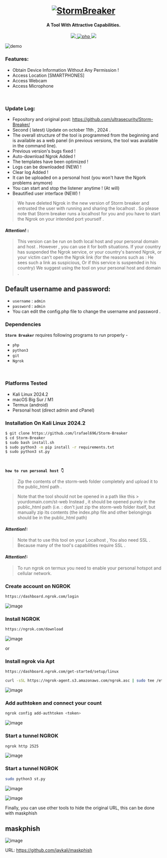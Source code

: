 <h1 align="center">
  <br>
  <a href="https://github.com/ultrasecurity/Storm-Breaker"><img src=".imgs/1demo.png" alt="StormBreaker"></a>

</h1>

<h4 align="center">A Tool With Attractive Capabilities. </h4>

<p align="center">

  <a href="http://python.org">
    <img src="https://img.shields.io/badge/python-v3-blue">
  </a>
  <a href="https://php.net">
    <img src="https://img.shields.io/badge/php-7.4.4-green"
         alt="php">
  </a>

  <a href="https://en.wikipedia.org/wiki/Linux">
    <img src="https://img.shields.io/badge/Platform-Linux-red">
  </a>

</p>

![demo](.imgs/screen1.jpeg)

### Features:

- Obtain Device Information Without Any Permission !
- Access Location [SMARTPHONES]
- Access Webcam
- Access Microphone

<br>

### Update Log:

- Fepository and original post: https://github.com/ultrasecurity/Storm-Breaker/
- Second ( latest) Update on october 11th , 2024 .
- The overall structure of the tool is programmed from the beginning and is available as a web panel (in previous versions, the tool was available in the command line).
- Previous version's bugs fixed !
- Auto-download Ngrok Added !
- The templates have been optimized !
- Logs can be downloaded (NEW) !
- Clear log Added !
- It can be uploaded on a personal host (you won't have the Ngork problems anymore)
- You can start and stop the listener anytime ! (At will)
- Beautified user interface (NEW) !

> We have deleted Ngrok in the new version of Storm breaker and entrusted the user with running and sharing the localhost . So please note that Storm breaker runs a localhost for you and you have to start the Ngrok on your intended port yourself .
> <br>

#### Attention! :

> This version can be run on both local host and your personal domain and host . However , you can use it for both situations. If your country has suspended the Ngrok service, or your country's banned Ngrok, or your victim can't open the Ngrok link (for the reasons such as : He sees such a link as suspicious, Or if this service is suspended in his country) We suggest using the tool on your personal host and domain .
> <br>

## Default username and password:

- `username` : `admin`
- `password` : `admin`
- You can edit the config.php file to change the username and password .
  <br>

### Dependencies

**`Storm Breaker`** requires following programs to run properly -

- `php`
- `python3`
- `git`
- `Ngrok`

<!-- ![demo](.imgs/Work3.gif) -->
<br>

### Platforms Tested

- Kali Linux 2024.2
- macOS Big Sur / M1
- Termux (android)
- Personal host (direct admin and cPanel)
  <br>

### Installation On Kali Linux 2024.2

```bash
$ git clone https://github.com/lrafael696/Storm-Breaker
$ cd Storm-Breaker
$ sudo bash install.sh
$ sudo python3 -m pip install -r requirements.txt
$ sudo python3 st.py
```

<br>

**`how to run personal host 👇`**

> Zip the contents of the storm-web folder completely and upload it to the public_html path .

> Note that the tool should not be opened in a path like this > yourdomain.com/st-web
> Instead , it should be opened purely in the public_html path (i.e. : don't just zip the storm-web folder itself, but manually zip its contents (the index.php file and other belongings should be in the public_html path)

#### Attention!:

> Note that to use this tool on your Localhost , You also need SSL . Because many of the tool's capabilities require SSL .

#### Attention!:

> To run ngrok on termux you need to enable your personal hotspot and cellular network.

### Create account on NGROK

```bash
https://dashboard.ngrok.com/login
```
![image](https://github.com/user-attachments/assets/74f0c346-1142-4b07-af40-b7a9ae718a00)

### Install NGROK

```bash
https://ngrok.com/download
```
![image](https://github.com/user-attachments/assets/17218842-e691-403e-b6e4-959b5eed2785)

or

### Install ngrok via Apt

```bash
https://dashboard.ngrok.com/get-started/setup/linux
```

```bash
curl -sSL https://ngrok-agent.s3.amazonaws.com/ngrok.asc | sudo tee /etc/apt/trusted.gpg.d/ngrok.asc >/dev/null && echo "deb https://ngrok-agent.s3.amazonaws.com buster main" | sudo tee /etc/apt/sources.list.d/ngrok.list && sudo apt update && sudo apt install ngrok
```
![image](https://github.com/user-attachments/assets/1352243a-43ab-4053-bc70-15abab37a19f)


### Add authtoken and connect your count

```bash
ngrok config add-authtoken <token>
```
![image](https://github.com/user-attachments/assets/3904bf99-4a2c-4a5e-9cae-0b566f4d665b)


### Start a tunnel NGROK

```bash
ngrok http 2525
```
![image](https://github.com/user-attachments/assets/2626ed88-da7d-46d3-aef3-decd34dd29dc)


### Start a tunnel NGROK

```bash
sudo python3 st.py
```
![image](https://github.com/user-attachments/assets/f43f96c1-fbca-49f7-9cd5-3142185b0c26)

![image](https://github.com/user-attachments/assets/83eb306e-5cd8-494f-870a-f11c52077a9b)


Finally, you can use other tools to hide the original URL, this can be done with maskphish

## maskphish

![image](https://github.com/user-attachments/assets/a7e67d68-8788-42b7-a0fa-842763aa51a9)

URL: https://github.com/jaykali/maskphish 


</p>
